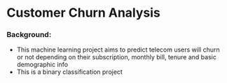 # Customer Churn Analysis
### Background:
- This machine learning project aims to predict telecom users will churn or not depending on their subscription, monthly bill, tenure and basic demographic info
- This is a binary classification project
